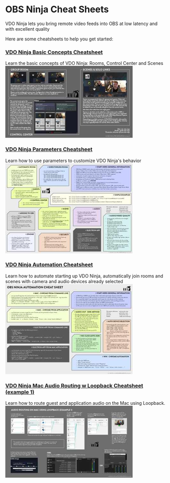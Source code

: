 # OBS Ninja Cheat Sheets

VDO Ninja lets you bring remote video feeds into OBS at low latency and with excellent quality

Here are some cheatsheets to help you get started:

### [VDO Ninja Basic Concepts Cheatsheet](basicconcepts/cheatsheet_obsn_basic_concepts.md)
Learn the basic concepts of VDO Ninja: Rooms, Control Center and Scenes   
[![OBS Ninja | cheat-sheet](basicconcepts/OBSN_basic_concepts_thumbnail.jpg)](basicconcepts/cheatsheet_obsn_basic_concepts.md)

### [VDO Ninja Parameters Cheatsheet](cheatsheet/cheatsheet_obsn_parameters.md)
Learn how to use parameters to customize VDO Ninja's behavior   
[![OBS Ninja | cheat-sheet](cheatsheet/OBSN_cheat-sheet_thumbnail.jpg)](cheatsheet/cheatsheet_obsn_parameters.md)

### [VDO Ninja Automation Cheatsheet](automation/cheatsheet_obsn_automation.md)
Learn how to automate starting up VDO Ninja, automatically join rooms and scenes with camera and audio devices already selected   
[![OBS Ninja | cheat-sheet](automation/OBSN_automation_cheat-sheet_thumbnail.jpg)](automation/cheatsheet_obsn_automation.md)

### [VDO Ninja Mac Audio Routing w Loopback Cheatsheet (example 1)](loopbackrouting1/cheatsheet_obsn_loopback_routing1.md)
Learn how to route guest and application audio on the Mac using Loopback.   
[![OBS Ninja | cheat-sheet](loopbackrouting1/loopbackrouting1_thumbnail.jpg)](loopbackrouting1/cheatsheet_obsn_loopback_routing1.md)
